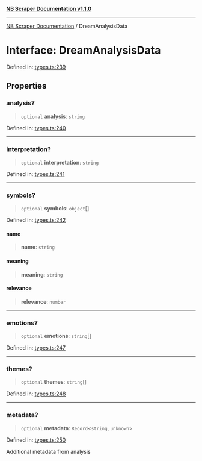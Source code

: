[**NB Scraper Documentation v1.1.0**](../README.md)

***

[NB Scraper Documentation](../globals.md) / DreamAnalysisData

# Interface: DreamAnalysisData

Defined in: [types.ts:239](https://github.com/Chakszzz/NB-Scraper/blob/a54b0d480231641a2da59c589f08af0cd80e90f8/app/types.ts#L239)

## Properties

### analysis?

> `optional` **analysis**: `string`

Defined in: [types.ts:240](https://github.com/Chakszzz/NB-Scraper/blob/a54b0d480231641a2da59c589f08af0cd80e90f8/app/types.ts#L240)

***

### interpretation?

> `optional` **interpretation**: `string`

Defined in: [types.ts:241](https://github.com/Chakszzz/NB-Scraper/blob/a54b0d480231641a2da59c589f08af0cd80e90f8/app/types.ts#L241)

***

### symbols?

> `optional` **symbols**: `object`[]

Defined in: [types.ts:242](https://github.com/Chakszzz/NB-Scraper/blob/a54b0d480231641a2da59c589f08af0cd80e90f8/app/types.ts#L242)

#### name

> **name**: `string`

#### meaning

> **meaning**: `string`

#### relevance

> **relevance**: `number`

***

### emotions?

> `optional` **emotions**: `string`[]

Defined in: [types.ts:247](https://github.com/Chakszzz/NB-Scraper/blob/a54b0d480231641a2da59c589f08af0cd80e90f8/app/types.ts#L247)

***

### themes?

> `optional` **themes**: `string`[]

Defined in: [types.ts:248](https://github.com/Chakszzz/NB-Scraper/blob/a54b0d480231641a2da59c589f08af0cd80e90f8/app/types.ts#L248)

***

### metadata?

> `optional` **metadata**: `Record`\<`string`, `unknown`\>

Defined in: [types.ts:250](https://github.com/Chakszzz/NB-Scraper/blob/a54b0d480231641a2da59c589f08af0cd80e90f8/app/types.ts#L250)

Additional metadata from analysis
